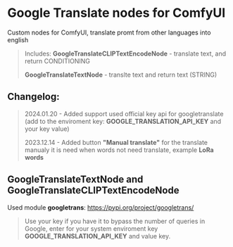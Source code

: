 # Google Translate nodes for ComfyUI

Custom nodes for ComfyUI, translate promt from other languages into english

> Includes:
> **GoogleTranslateCLIPTextEncodeNode** - translate text, and return CONDITIONING
>
> **GoogleTranslateTextNode** - translte text and return text (STRING)

## Changelog:

> 2024.01.20 - Added support used official key api for googletranslate (add to the enviroment key: **GOOGLE_TRANSLATION_API_KEY** and your key value)
>
> 2023.12.14 - Added button **"Manual translate"** for the translate manualy it is need when words not need translate, example **LoRa words**

## GoogleTranslateTextNode and GoogleTranslateCLIPTextEncodeNode

Used module **googletrans**: https://pypi.org/project/googletrans/

> Use your key if you have it to bypass the number of queries in Google, enter for your system enviroment key **GOOGLE_TRANSLATION_API_KEY** and value key.